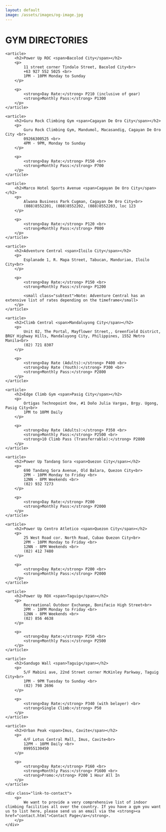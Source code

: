 ```yaml
---
layout: default
image: /assets/images/og-image.jpg
---
```


<div class="directory fixed-width-container">
	<h1 class="section-heading">GYM DIRECTORIES</h1>

	<article>
		<h2>Power Up ROC <span>Bacolod City</span></h2>
		<p>
			11 street corner Tindalo Street, Bacolod City<br>
			+63 927 552 5025 <br>
			1PM - 10PM Monday to Sunday
		</p>

		<p>
			<strong>Day Rate:</strong> P210 (inclusive of gear)
			<strong>Monthly Pass:</strong> P1300
		</p>
	</article>

	<article>
		<h2>Guru Rock Climbing Gym <span>Cagayan De Oro City</span></h2>
		<p>
			Guru Rock Climbing Gym, Mandumol, Macasandig, Cagayan De Oro City <br>
			09266300525 <br>
			4PM - 9PM, Monday to Sunday
		</p>

		<p>
			<strong>Day Rate:</strong> P150 <br>
			<strong>Monthly Pass:</strong> P700
		</p>
	</article>

	<article>
		<h2>Marco Hotel Sports Avenue <span>Cagayan De Oro City</span></h2>
		<p>
			Alwana Business Park Cugman, Cagayan De Oro City<br>
			(088)8552201, (088)8552202, (088)8552203, loc 123
		</p>

		<p>
			<strong>Day Rate:</strong> P120 <br>
			<strong>Monthly Pass:</strong> P800
		</p>
	</article>

	<article>
		<h2>Adventure Central <span>Iloilo City</span></h2>
		<p>
			Esplanade 1, R. Mapa Street, Tabucan, Manduriao, Iloilo City<br>
		</p>

		<p>
			<strong>Day Rate:</strong> P150 <br>
			<strong>Monthly Pass:</strong> P1200

			<small class="subtext">Note: Adventure Central has an extensive list of rates depending on the timeframe</small>
		</p>
	</article>

	<article>
		<h2>Climb Central <span>Mandaluyong City</span></h2>
		<p>
			Unit 02, The Portal, Mayflower Street,, Greenfield District, BRGY Highway Hills, Mandaluyong City, Philippines, 1552 Metro Manila<br>
			(02) 721 8307
		</p>

		<p>
			<strong>Day Rate (Adults):</strong> P400 <br>
			<strong>Day Rate (Youth):</strong> P300 <br>
			<strong>Monthly Pass:</strong> P2800
		</p>
	</article>

	<article>
		<h2>Edge Climb Gym <span>Pasig City</span></h2>
		<p>
			Ortigas Technopoint One, #1 Doño Julia Vargas, Brgy. Ugong, Pasig City<br>
			1PM to 10PM Daily
		</p>

		<p>
			<strong>Day Rate (Adults):</strong> P350 <br>
			<strong>Monthly Pass:</strong> P2500 <br>
			<strong>10 Climb Pass (Transferrable):</strong> P2800
		</p>
	</article>

	<article>
		<h2>Power Up Tandang Sora <span>Quezon City</span></h2>
		<p>
			690 Tandang Sora Avenue, Old Balara, Quezon City<br>
			2PM - 10PM Monday to Friday <br>
			12NN - 8PM Weekends <br>
			(02) 932 7273
		</p>

		<p>
			<strong>Day Rate:</strong> P200
			<strong>Monthly Pass:</strong> P2000
		</p>
	</article>

	<article>
		<h2>Power Up Centro Atletico <span>Quezon City</span></h2>
		<p>
			25 West Road cor. North Road, Cubao Quezon City<br>
			2PM - 10PM Monday to Friday <br>
			12NN - 8PM Weekends <br>
			(02) 412 7480
		</p>

		<p>
			<strong>Day Rate:</strong> P200 <br>
			<strong>Monthly Pass:</strong> P2000
		</p>
	</article>

	<article>
		<h2>Power Up ROX <span>Taguig</span></h2>
		<p>
			Recreational Outdoor Exchange, Bonifacio High Street<br>
			2PM - 10PM Monday to Friday <br>
			12NN - 8PM Weekends <br>
			(02) 856 4638
		</p>

		<p>
			<strong>Day Rate:</strong> P250 <br>
			<strong>Monthly Pass:</strong> P2500
		</p>
	</article>

	<article>
		<h2>Sandugo Wall <span>Taguig</span></h2>
		<p>
			5/F Mabini ave, 22nd Street corner McKinley Parkway, Taguig City<br>
			1PM - 9PM Tuesday to Sunday <br>
			(02) 798 2696
		</p>

		<p>
			<strong>Day Rate:</strong> P340 (with belayer) <br>
			<strong>Single Climb:</strong> P50
		</p>
	</article>

	<article>
		<h2>Urban Peak <span>Imus, Cavite</span></h2>
		<p>
			4/F Lotus Central Mall, Imus, Cavite<br>
			12PM - 10PM Daily <br>
			09955130450
		</p>

		<p>
			<strong>Day Rate:</strong> P160 <br>
			<strong>Monthly Pass:</strong> P1600 <br>
			<strong>Promo:</strong> P200 1 Hour All In 
		</p>
	</article>

	<div class="link-to-contact">
		<p>
			We want to provide a very comprehensive list of indoor climbing facilities all over the country. If you have a gym you want us to list here, please send us an email via the <strong><a href="contact.html">Contact Page</a></strong>.
		</p>
	</div>
</div>